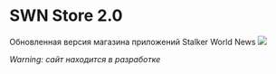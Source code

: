 # SWN Store 2.0
Обновленная версия магазина приложений Stalker World News
![](https://psv4.userapi.com/c237231/u593592026/docs/d60/991926bced0b/SWN_STORE_Text.png)

*Warning: сайт находится в разработке*
 
